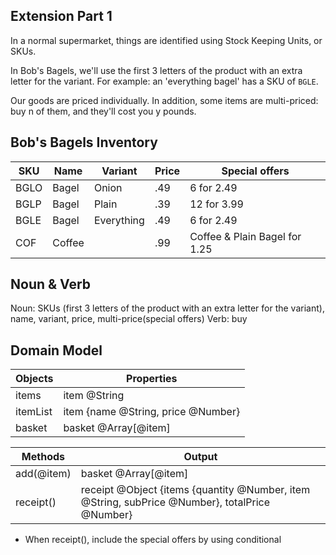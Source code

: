 ## Extension Part 1

In a normal supermarket, things are identified using Stock Keeping Units, or SKUs.

In Bob's Bagels, we'll use the first 3 letters of the product with an extra letter for the variant. For example: an 'everything bagel' has a SKU of `BGLE`.

Our goods are priced individually. In addition, some items are multi-priced: buy n of them, and they'll cost you y pounds.

## Bob's Bagels Inventory
|  SKU   |  Name  |  Variant   | Price | Special offers
|--------|--------|------------|-------|----
|  BGLO  | Bagel  | Onion      |  .49  | 6 for 2.49
|  BGLP  | Bagel  | Plain      |  .39  | 12 for 3.99
|  BGLE  | Bagel  | Everything |  .49  | 6 for 2.49
|  COF   | Coffee |            |  .99  | Coffee & Plain Bagel for 1.25


## Noun & Verb
Noun: SKUs (first 3 letters of the product with an extra letter for the variant), name, variant, price, multi-price(special offers)
Verb: buy

## Domain Model
| Objects    | Properties                         |
| ---------- | ---------------------------------- |
| items      | item @String                       |
| itemList   | item {name @String, price @Number} |
| basket     | basket @Array[@item]               |

| Methods                 | Output               |
| ----------------------- | -------------------- |
| add(@item)              | basket @Array[@item] |
| receipt()              | receipt @Object {items {quantity @Number, item @String, subPrice @Number}, totalPrice @Number}|

- When receipt(), include the special offers by using conditional